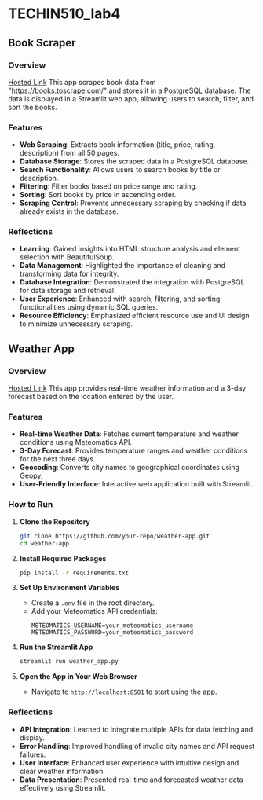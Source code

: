 # TECHIN510_lab4

## Book Scraper

### Overview
[Hosted Link](https://techin510lab4-daithyr.streamlit.app)
This app scrapes book data from "https://books.toscrape.com/" and stores it in a PostgreSQL database. The data is displayed in a Streamlit web app, allowing users to search, filter, and sort the books.

### Features
- **Web Scraping**: Extracts book information (title, price, rating, description) from all 50 pages.
- **Database Storage**: Stores the scraped data in a PostgreSQL database.
- **Search Functionality**: Allows users to search books by title or description.
- **Filtering**: Filter books based on price range and rating.
- **Sorting**: Sort books by price in ascending order.
- **Scraping Control**: Prevents unnecessary scraping by checking if data already exists in the database.

### Reflections
- **Learning**: Gained insights into HTML structure analysis and element selection with BeautifulSoup.
- **Data Management**: Highlighted the importance of cleaning and transforming data for integrity.
- **Database Integration**: Demonstrated the integration with PostgreSQL for data storage and retrieval.
- **User Experience**: Enhanced with search, filtering, and sorting functionalities using dynamic SQL queries.
- **Resource Efficiency**: Emphasized efficient resource use and UI design to minimize unnecessary scraping.

## Weather App

### Overview
[Hosted Link]((https://techin510lab4-weather-daithyr.streamlit.app))
This app provides real-time weather information and a 3-day forecast based on the location entered by the user.

### Features
- **Real-time Weather Data**: Fetches current temperature and weather conditions using Meteomatics API.
- **3-Day Forecast**: Provides temperature ranges and weather conditions for the next three days.
- **Geocoding**: Converts city names to geographical coordinates using Geopy.
- **User-Friendly Interface**: Interactive web application built with Streamlit.

### How to Run
1. **Clone the Repository**
    ```bash
    git clone https://github.com/your-repo/weather-app.git
    cd weather-app
    ```

2. **Install Required Packages**
    ```bash
    pip install -r requirements.txt
    ```

3. **Set Up Environment Variables**
    - Create a `.env` file in the root directory.
    - Add your Meteomatics API credentials:
      ```
      METEOMATICS_USERNAME=your_meteomatics_username
      METEOMATICS_PASSWORD=your_meteomatics_password
      ```

4. **Run the Streamlit App**
    ```bash
    streamlit run weather_app.py
    ```

5. **Open the App in Your Web Browser**
    - Navigate to `http://localhost:8501` to start using the app.

### Reflections
- **API Integration**: Learned to integrate multiple APIs for data fetching and display.
- **Error Handling**: Improved handling of invalid city names and API request failures.
- **User Interface**: Enhanced user experience with intuitive design and clear weather information.
- **Data Presentation**: Presented real-time and forecasted weather data effectively using Streamlit.


